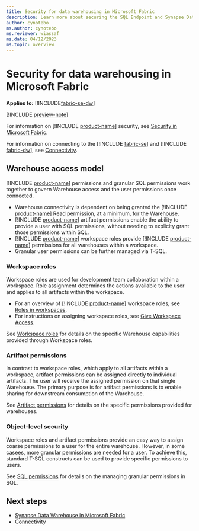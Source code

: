 ```yaml
---
title: Security for data warehousing in Microsoft Fabric
description: Learn more about securing the SQL Endpoint and Synapse Data Warehouse in Microsoft Fabric.
author: cynotebo
ms.author: cynotebo
ms.reviewer: wiassaf
ms.date: 04/12/2023
ms.topic: overview
---
```


# Security for data warehousing in Microsoft Fabric

**Applies to:** [!INCLUDE[fabric-se-dw](includes/applies-to-version/fabric-se-and-dw.md)]

[!INCLUDE [preview-note](../includes/preview-note.md)]

For information on [!INCLUDE [product-name](../includes/product-name.md)] security, see [Security in Microsoft Fabric](../security/security-overview.md).

For information on connecting to the [!INCLUDE [fabric-se](includes/fabric-se.md)] and [!INCLUDE [fabric-dw](includes/fabric-dw.md)], see [Connectivity](connectivity.md).

## Warehouse access model

[!INCLUDE [product-name](../includes/product-name.md)] permissions and granular SQL permissions work together to govern Warehouse access and the user permissions once connected. 
- Warehouse connectivity is dependent on being granted the [!INCLUDE [product-name](../includes/product-name.md)] Read permission, at a minimum, for the Warehouse.
- [!INCLUDE [product-name](../includes/product-name.md)] artifact permissions enable the ability to provide a user with SQL permissions, without needing to explicity grant those permissions within SQL.
-  [!INCLUDE [product-name](../includes/product-name.md)] workspace roles provide [!INCLUDE [product-name](../includes/product-name.md)] permissions for all warehouses within a workspace.
-  Granular user permissions can be further managed via T-SQL.

### Workspace roles

Workspace roles are used for development team collaboration within a workspace. Role assignment determines the actions available to the user and applies to all artifacts within the workspace.
- For an overview of [!INCLUDE [product-name](../includes/product-name.md)] workspace roles, see [Roles in workspaces](../../roles-workspaces.md).
- For instructions on assigning workspace roles, see [Give Workspace Access](../../get-started/give-access-workspaces.md).

See [Workspace roles](workspace-roles.md) for details on the specific Warehouse capabilities provided through Workspace roles.


### Artifact permissions

In contrast to workspace roles, which apply to all artifacts within a workspace, artifact permissions can be assigned directly to individual artifacts. The user will receive the assigned permission on that single Warehouse. The primary purpose is for artifact permissions is to enable sharing for downstream consumption of the Warehouse.

See [Artifact permissions](artifact-permissions.md) for details on the specific permissions provided for warehouses.


### Object-level security

Workspace roles and artifact permissions provide an easy way to assign coarse permissions to a user for the entire warehouse. However, in some casees, more granular permissions are needed for a user. To achieve this, standard T-SQL constructs can be used to provide specific permissions to users.

See [SQL permissions](sql-granular-permissions.md) for details on the managing granular permissions in SQL.

## Next steps

- [Synapse Data Warehouse in Microsoft Fabric](warehouse.md)
- [Connectivity](connectivity.md)
